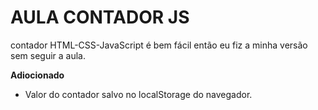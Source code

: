 # AULA CONTADOR JS

contador HTML-CSS-JavaScript é bem fácil então eu fiz a minha versão sem
seguir a aula.

**Adiocionado**

 * Valor do contador salvo no localStorage do navegador.
